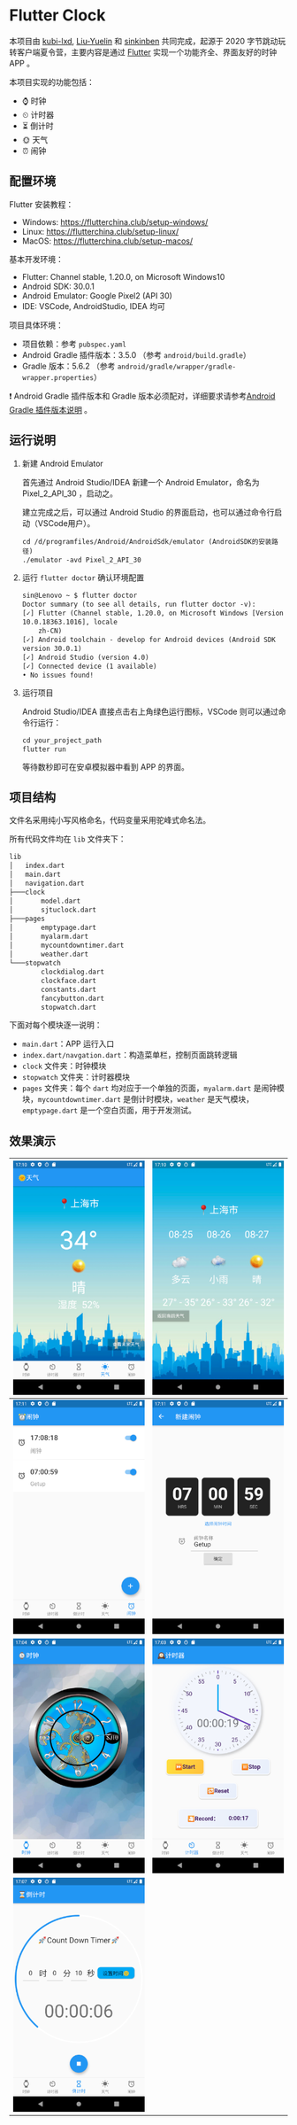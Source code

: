 # Flutter Clock

本项目由 [kubi-lxd](https://github.com/kubi-lxd), [Liu-Yuelin](https://github.com/Liu-Yuelin) 和 [sinkinben](https://github.com/Liu-Yuelin) 共同完成，起源于 2020 字节跳动玩转客户端夏令营，主要内容是通过 [Flutter](https://flutter.dev/) 实现一个功能齐全、界面友好的时钟 APP 。

本项目实现的功能包括：

+ ⌚ 时钟
+ ⏲ 计时器
+ ⏳ 倒计时
+ 🌞 天气
+ ⏰ 闹钟

## 配置环境

Flutter 安装教程：

+ Windows: https://flutterchina.club/setup-windows/
+ Linux: https://flutterchina.club/setup-linux/
+ MacOS: https://flutterchina.club/setup-macos/

基本开发环境：

+ Flutter: Channel stable, 1.20.0, on Microsoft Windows10
+ Android SDK: 30.0.1
+ Android Emulator: Google Pixel2 (API 30)
+ IDE: VSCode, AndroidStudio, IDEA 均可

项目具体环境：

+ 项目依赖：参考 `pubspec.yaml` 
+ Android Gradle 插件版本：3.5.0 （参考 `android/build.gradle`）
+ Gradle 版本：5.6.2 （参考 `android/gradle/wrapper/gradle-wrapper.properties`）

❗ Android Gradle 插件版本和 Gradle 版本必须配对，详细要求请参考[Android Gradle 插件版本说明](https://developer.android.google.cn/studio/releases/gradle-plugin?hl=zh-cn) 。

## 运行说明

1. 新建 Android Emulator

   首先通过 Android Studio/IDEA 新建一个 Android Emulator，命名为 Pixel_2_API_30 ，启动之。

   建立完成之后，可以通过 Android Studio 的界面启动，也可以通过命令行启动（VSCode用户）。

   ```
   cd /d/programfiles/Android/AndroidSdk/emulator (AndroidSDK的安装路径)
   ./emulator -avd Pixel_2_API_30
   ```

2. 运行 `flutter doctor` 确认环境配置

   ```
   sin@Lenovo ~ $ flutter doctor
   Doctor summary (to see all details, run flutter doctor -v):
   [✓] Flutter (Channel stable, 1.20.0, on Microsoft Windows [Version 10.0.18363.1016], locale
       zh-CN)
   [✓] Android toolchain - develop for Android devices (Android SDK version 30.0.1)
   [✓] Android Studio (version 4.0)
   [✓] Connected device (1 available)
   • No issues found!
   ```

3. 运行项目

   Android Studio/IDEA 直接点击右上角绿色运行图标，VSCode 则可以通过命令行运行：

   ```
   cd your_project_path
   flutter run
   ```

   等待数秒即可在安卓模拟器中看到 APP 的界面。

## 项目结构

文件名采用纯小写风格命名，代码变量采用驼峰式命名法。

所有代码文件均在 `lib` 文件夹下：

```
lib
│   index.dart
│   main.dart
│   navigation.dart
├───clock
│       model.dart
│       sjtuclock.dart
├───pages
│       emptypage.dart
│       myalarm.dart
│       mycountdowntimer.dart
│       weather.dart
└───stopwatch
        clockdialog.dart
        clockface.dart
        constants.dart
        fancybutton.dart
        stopwatch.dart
```

下面对每个模块逐一说明：

+ `main.dart`：APP 运行入口
+ `index.dart/navgation.dart`：构造菜单栏，控制页面跳转逻辑
+ `clock` 文件夹：时钟模块
+ `stopwatch` 文件夹：计时器模块
+ `pages` 文件夹：每个 `dart` 均对应于一个单独的页面，`myalarm.dart` 是闹钟模块，`mycountdowntimer.dart` 是倒计时模块，`weather` 是天气模块，`emptypage.dart` 是一个空白页面，用于开发测试。

## 效果演示

|    <img src="./screenshots/weather1.png">    | <img src="./screenshots/weather2.png">  |
| :------------------------------------------: | :-------------------------------------: |
|     <img src="./screenshots/alarm2.png">     |  <img src="./screenshots/alarm1.png">   |
|   <img src="./screenshots/sjtuclock.png">    | <img src="./screenshots/stopwatch.png"> |
| <img src="./screenshots/countdowntimer.png"> |                                         |

